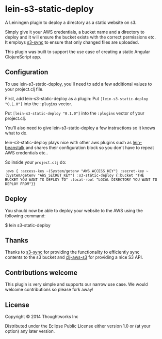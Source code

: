 # lein-s3-static-deploy

A Leiningen plugin to deploy a directory as a static website on s3.

Simply give it your AWS credentials, a bucket name and a directory to deploy and it will
ensure the bucket exists with the correct permissions etc.  It employs [s3-sync](https://github.com/kanej/lein-s3-sync/tree/master/s3-sync)
to ensure that only changed files are uploaded.

This plugin was built to support the use case of creating a static Angular ClojureScript app.

## Configuration

To use lein-s3-static-deploy, you'll need to add a few additional values to your project.clj file.

First, add lein-s3-static-deploy as a plugin:
Put `[lein-s3-static-deploy "0.1.0"]` into the `:plugins` vector.

Put `[lein-s3-static-deploy "0.1.0"]` into the `:plugins` vector of your project.clj.

You'll also need to give lein-s3-static-deploy a few instructions so it knows what to do.

lein-s3-static-deploy plays nice with other aws plugins such as [lein-beanstalk](https://github.com/weavejester/lein-beanstalk/blob/master/project.clj) and shares
their configuration block so you don't have to repeat AWS credentials etc..

So inside your `project.clj` do:

`:aws {
        :access-key ~(System/getenv "AWS_ACCESS_KEY")
        :secret-key ~(System/getenv "AWS_SECRET_KEY")
        :s3-static-deploy {:bucket "THE BUCKET YOU WANT TO DEPLOY TO"
                           :local-root "LOCAL DIRECTORY YOU WANT TO DEPLOY FROM"}}`

## Deploy

You should now be able to deploy your website to the AWS using the following command:

$ lein s3-static-deploy

## Thanks
Thanks to [s3-sync](https://github.com/kanej/lein-s3-sync/tree/master/s3-sync) for providing
the functionality to efficiently sync contents to the s3 bucket and [clj-aws-s3](https://github.com/weavejester/clj-aws-s3)
for providing a nice S3 API.

## Contributions welcome
This plugin is very simple and supports our narrow use case.  We would welcome contributions so please fork away!

## License

Copyright © 2014 Thoughtworks Inc

Distributed under the Eclipse Public License either version 1.0 or (at
your option) any later version.
